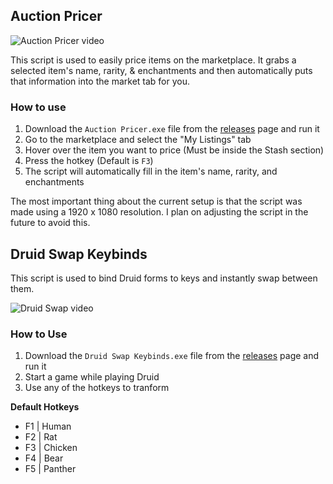 ## Auction Pricer

![Auction Pricer video](../Media/D&D%20Auction%20Pricer.gif)

This script is used to easily price items on the marketplace. It grabs a selected item's name, rarity, & enchantments and then automatically puts that information into the market tab for you.

### How to use

1. Download the `Auction Pricer.exe` file from the [releases](https://github.com/MonzterDev/AHK-Game-Scripts/releases/) page and run it
2. Go to the marketplace and select the "My Listings" tab
3. Hover over the item you want to price (Must be inside the Stash section)
4. Press the hotkey (Default is `F3`)
5. The script will automatically fill in the item's name, rarity, and enchantments

The most important thing about the current setup is that the script was made using a 1920 x 1080 resolution. I plan on adjusting the script in the future to avoid this.

## Druid Swap Keybinds

This script is used to bind Druid forms to keys and instantly swap between them.

![Druid Swap video](../Media/D&D%20Druid%20Swap.gif)

### How to Use

1. Download the `Druid Swap Keybinds.exe` file from the [releases](https://github.com/MonzterDev/AHK-Game-Scripts/releases/) page and run it
2. Start a game while playing Druid
3. Use any of the hotkeys to tranform

**Default Hotkeys**
- F1 | Human
- F2 | Rat
- F3 | Chicken
- F4 | Bear
- F5 | Panther
